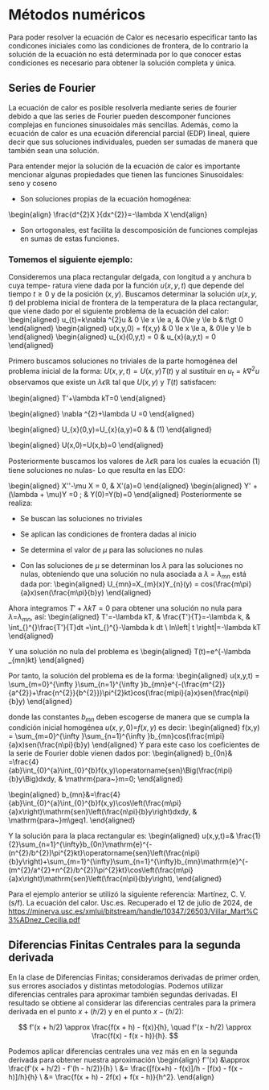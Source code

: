 # Métodos numéricos
Para poder resolver la ecuación de Calor es necesario especificar tanto las condicones iniciales como las condiciones de frontera, de lo contrario la solución de la ecuación no está determinada por lo que conocer estas condiciones es necesario para obtener la solución completa y única.

## Series de Fourier 
La ecuación de calor es posible resolverla mediante series de fourier debido a que las series de Fourier pueden descomponer funciones complejas en funciones sinusoidales más sencillas. Además, como la ecuación de calor es una ecuación diferencial parcial (EDP) lineal, quiere decir que sus soluciones individuales, pueden ser sumadas de manera que también sean una solución.

Para entender mejor la solución de la ecuación de calor es importante mencionar algunas propiedades que tienen las funciones Sinusoidales: seno y coseno

* Son soluciones propias de la ecuación homogénea:

\begin{align}
\frac{d^{2}X }{dx^{2}}=-\lambda X
\end{align}

* Son ortogonales, est facilita la descomposición de funciones complejas en sumas de estas funciones.

### Tomemos el siguiente ejemplo: 
Consideremos una placa rectangular delgada, con longitud a y anchura b cuya tempe-
ratura viene dada por la función $u(x, y, t)$ que depende del tiempo $t ≥ 0$ y de la posición
$(x, y)$. Buscamos determinar la solución $u(x, y, t)$ del problema inicial de frontera de la temperatura de la placa rectangular, que viene dado por el siguiente problema de la ecuación del
calor:
\begin{aligned}
u_{t}=k\nabla ^{2}u & 0 \le x \le  a, & 0\le y \le b   & t\gt 0
\end{aligned}
\begin{aligned}
u(x,y,0) = f(x,y) & 0 \le x \le  a, & 0\le y \le b
\end{aligned}
\begin{aligned}
u_{x}(0,y,t) = 0 & u_{x}(a,y,t) = 0
\end{aligned}

Primero buscamos soluciones no triviales de la parte homogénea del problema inicial de la forma:
$U(x,y,t)=U(x,y)T(t)$ y al sustituir en $u_{t}=k\nabla ^{2}u$  observamos que existe un $\lambda \epsilon\mathbb{R}$ tal que $U(x,y)$ y $T(t)$ satisfacen:

\begin{aligned}
T'+\lambda kT=0
\end{aligned}

\begin{aligned}
\nabla ^{2}+\lambda U =0
\end{aligned}

\begin{aligned}
U_{x}(0,y)=U_{x}(a,y)=0 & & (1)
\end{aligned}

\begin{aligned}
U(x,0)=U(x,b)=0
\end{aligned}


Posteriormente buscamos los valores de $\lambda\epsilon\mathbb{R}$ para los cuales la ecuación (1) tiene soluciones no nulas- Lo que resulta en las EDO:

\begin{aligned}
X''-\mu X = 0, & X'(a)=0
\end{aligned}
\begin{aligned}
Y' + (\lambda + \mu)Y =0 ; & Y(0)=Y(b)=0
\end{aligned}
Posteriormente se realiza:

* Se buscan las soluciones no triviales

* Se aplican las condiciones de frontera dadas al inicio

* Se determina el valor de $\mu$ para las soluciones no nulas

* Con las soluciones de $\mu$ se determinan los $\lambda$ para  las soluciones no nulas, obteniendo que una solución no nula asociada a $\lambda$ = $\lambda_{mn}$ está dada por:
\begin{aligned}
U_{mn}=X_{m}(x)Y_{n}(y) = cos(\frac{m\pi}{a}x)sen(\frac{m\pi}{b}y)
\end{aligned}

Ahora integramos $T'+\lambda kT=0$ para obtener una solución no nula para $\lambda$=$\lambda_{mn}$, así:
\begin{aligned}
T'=-\lambda kT, & \frac{T'}{T}=-\lambda k, & \int_{}^{}\frac{T'}{T}dt =\int_{}^{}-\lambda k dt
\\
ln\left| t \right|=-\lambda kT
\end{aligned}


Y una solución no nula del problema es
\begin{aligned}
T(t)=e^{-\lambda _{mn}kt}
\end{aligned}

Por tanto, la solución del problema es de la forma:
\begin{aligned}
u(x,y,t) = \sum_{m=0}^{\infty }\sum_{n=1}^{\infty }b_{mn}e^{-(\frac{m^{2}}{a^{2}}+\frac{n^{2}}{b^{2}})\pi^{2}kt}cos(\frac{m\pi}{a}x)sen(\frac{n\pi}{b}y)
\end{aligned}

donde las constantes $b_{mn}$ deben escogerse de manera que se cumpla la condición inicial homogénea $u(x,y,0)$=$f(x,y)$ es decir:
\begin{aligned}
f(x,y) = \sum_{m=0}^{\infty }\sum_{n=1}^{\infty }b_{mn}cos(\frac{m\pi}{a}x)sen(\frac{n\pi}{b}y)
\end{aligned}
Y para este caso los coeficientes de la serie de Fourier doble vienen dados por:
\begin{aligned}
b_{0n}& =\frac{4}{ab}\int_{0}^{a}\int_{0}^{b}f(x,y)\operatorname{sen}\Big(\frac{n\pi}{b}y\Big)dxdy, & \mathrm{para~}m=0;
\end{aligned}

\begin{aligned}
b_{mn}&=\frac{4}{ab}\int_{0}^{a}\int_{0}^{b}f(x,y)\cos\left(\frac{m\pi}{a}x\right)\mathrm{sen}\left(\frac{n\pi}{b}y\right)dxdy, & \mathrm{para~}m\geq1. 
\end{aligned}

Y la solución para la placa rectangular es: 
\begin{aligned}
u(x,y,t)=& \frac{1}{2}\sum_{n=1}^{\infty}b_{0n}\mathrm{e}^{-(n^{2}/b^{2})\pi^{2}kt}\operatorname{sen}\left(\frac{n\pi}{b}y\right)+\sum_{m=1}^{\infty}\sum_{n=1}^{\infty}b_{mn}\mathrm{e}^{-(m^{2}/a^{2}+n^{2}/b^{2})\pi^{2}kt}\cos\left(\frac{m\pi}{a}x\right)\mathrm{sen}\left(\frac{n\pi}{b}y\right),
\end{aligned}

Para el ejemplo anterior se utilizó la siguiente referencia:
Martínez, C. V. (s/f). La ecuación del calor. Usc.es. Recuperado el 12 de julio de 2024, de https://minerva.usc.es/xmlui/bitstream/handle/10347/26503/Villar_Mart%C3%ADnez_Cecilia.pdf



## Diferencias Finitas Centrales para la segunda derivada

En la clase de Diferencias Finitas; consideramos derivadas de primer orden, sus errores asociados y distintas metodologías. Podemos utilizar diferencias centrales para aproximar también segundas derivadas. El resultado se obtiene al considerar las diferencias centrales para la primera derivada en el punto $x+(h/2)$ y en el punto $x - (h/2)$:

$$
f'(x + h/2) \approx \frac{f(x + h) - f(x)}{h}, \quad f'(x - h/2) \approx \frac{f(x) - f(x - h)}{h}.
$$

Podemos aplicar diferencias centrales una vez más en en la segunda derivada para obtener nuestra aproximación
\begin{align}
f''(x) &\approx \frac{f'(x + h/2) - f'(h - h/2)}{h} \\
&= \frac{[f(x+h) - f(x)]/h - [f(x) - f(x - h)]/h}{h} \\
&= \frac{f(x + h) - 2f(x) + f(x - h)}{h^2}.
\end{align}






